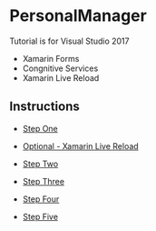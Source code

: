 # PersonalManager


Tutorial is for Visual Studio 2017


* Xamarin Forms
* Congnitive Services
* Xamarin Live Reload


## Instructions

* [Step One](https://github.com/madrvojt/PersonalManager/blob/master/Instructions/Step1-intro+layouts.md)

* [Optional - Xamarin Live Reload](Instructions/LiveReload.md)

* [Step Two](https://github.com/madrvojt/PersonalManager/blob/master/Instructions/Step2-pages+navigations.md)

* [Step Three](https://github.com/madrvojt/PersonalManager/blob/master/Instructions/Step3-lists.md)

* [Step Four](https://github.com/madrvojt/PersonalManager/blob/master/Instructions/Step4-database.md)

* [Step Five](https://github.com/madrvojt/PersonalManager/blob/master/Instructions/Step4-congnitiveservices.md)
